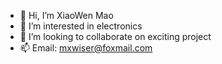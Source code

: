 - 👋 Hi, I’m XiaoWen Mao
- 👀 I’m interested in electronics
- 💞️ I’m looking to collaborate on exciting project
- 📫 Email: mxwiser@foxmail.com
